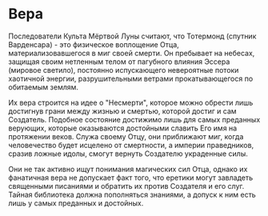# Вера

Последователи Культа Мёртвой Луны считают, что Тотермонд (спутник Варденсара) - это физическое воплощение Отца, материализовавшегося в миг своей смерти. Он пребывает на небесах, защищая своим нетленным телом от пагубного влияния Эссера (мировое светило), постоянно испускающего невероятные потоки хаотичной энергии, разрушительными ветрами прокатывающегося по обитаемым землям.

Их вера строится на идее о "Несмерти", которое можно обрести лишь достигнув грани между жизнью и смертью, которой достиг и сам Создатель. Подобное состояние достижимо лишь для самых преданных верующих, которые оказываются достойными славить Его имя на протяжении веков. Служа своему Отцу, они приближают миг, когда человечество будет исцелено от смертности, а империи праведников, сразив ложные идолы, смогут вернуть Создателю украденные силы.

Они не так активно ищут понимания магических сил Отца, однако их фанатичная вера не допускает факт того, что еретики могут завладеть священными писаниями и обратить их против Создателя и его слуг. Тайная библиотека должна пополняться знаниями, а допуск к ним есть лишь у самых преданных и достойных.